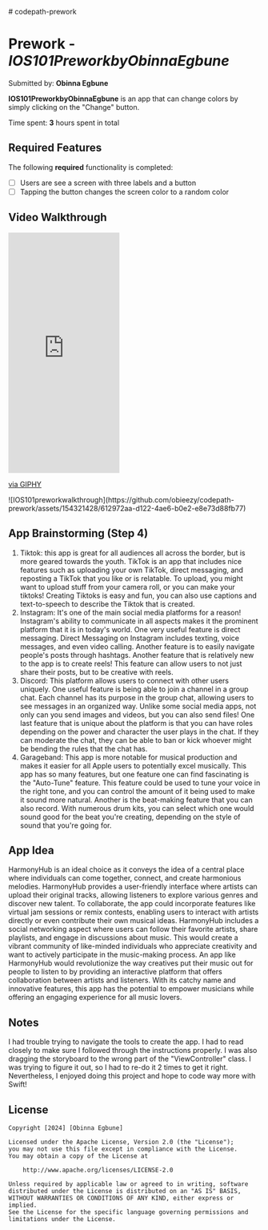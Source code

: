 
\# codepath-prework
# Prework - *IOS101PreworkbyObinnaEgbune*

Submitted by: **Obinna Egbune**

**IOS101PreworkbyObinnaEgbune** is an app that can change colors by simply clicking on the "Change" button. 

Time spent: **3** hours spent in total

## Required Features

The following **required** functionality is completed:

- [ ] Users are see a screen with three labels and a button
- [ ] Tapping the button changes the screen color to a random color
 
## Video Walkthrough



<iframe src="https://giphy.com/embed/QvnRrydwUreQUD69IF" width="222" height="480" frameBorder="0" class="giphy-embed" allowFullScreen></iframe><p><a href="https://giphy.com/gifs/QvnRrydwUreQUD69IF">via GIPHY</a></p>![IOS101preworkwalkthrough](https://github.com/obieezy/codepath-prework/assets/154321428/612972aa-d122-4ae6-b0e2-e8e73d88fb77)


## App Brainstorming (Step 4)
1. Tiktok: this app is great for all audiences all across the border, but is more geared towards the youth. TikTok is an app that includes nice features such as uploading your own TikTok, direct messaging,  and reposting a TikTok that you like or is relatable. To upload, you might want to upload stuff from your camera roll, or you can make your tiktoks! Creating Tiktoks is easy and fun, you can also use captions and text-to-speech to describe the Tiktok that is created.
2. Instagram: It's one of the main social media platforms for a reason! Instagram's ability to communicate in all aspects makes it the prominent platform that it is in today's world. One very useful feature is direct messaging. Direct Messaging on Instagram includes texting, voice messages, and even video calling. Another feature is to easily navigate people's posts through hashtags. Another feature that is relatively new to the app is to create reels! This feature can allow users to not just share their posts, but to be creative with reels.
3. Discord: This platform allows users to connect with other users uniquely. One useful feature is being able to join a channel in a group chat. Each channel has its purpose in the group chat, allowing users to see messages in an organized way. Unlike some social media apps, not only can you send images and videos, but you can also send files! One last feature that is unique about the platform is that you can have roles depending on the power and character the user plays in the chat. If  they can moderate the chat, they can be able to ban or kick whoever might be bending the rules that the chat has.
4. Garageband: This app is more notable for musical production and makes it easier for all Apple users to potentially excel musically. This app has so many features, but one feature one can find fascinating is the "Auto-Tune" feature. This feature could be used to tune your voice in the right tone, and you can control the amount of it being used to make it sound more natural. Another is the beat-making feature that you can also record. With numerous drum kits, you can select which one would sound good for the beat you're creating, depending on the style of sound that you're going for.

## App Idea
HarmonyHub is an ideal choice as it conveys the idea of a central place where individuals can come together, connect, and create harmonious melodies. HarmonyHub provides a user-friendly interface where artists can upload their original tracks, allowing listeners to explore various genres and discover new talent. To collaborate, the app could incorporate features like virtual jam sessions or remix contests, enabling users to interact with artists directly or even contribute their own musical ideas. HarmonyHub includes a social networking aspect where users can follow their favorite artists, share playlists, and engage in discussions about music. This would create a vibrant community of like-minded individuals who appreciate creativity and want to actively participate in the music-making process. An app like HarmonyHub would revolutionize the way creatives put their music out for people to listen to by providing an interactive platform that offers collaboration between artists and listeners. With its catchy name and innovative features, this app has the potential to empower musicians while offering an engaging experience for all music lovers. 

## Notes

I had trouble trying to navigate the tools to create the app. I had to read closely to make sure I followed through the instructions properly. I was also dragging the storyboard to the wrong part of the "ViewController" class. I was trying to figure it out, so I had to re-do it 2 times to get it right. Nevertheless, I enjoyed doing this project and hope to code way more with Swift!

## License

    Copyright [2024] [Obinna Egbune]

    Licensed under the Apache License, Version 2.0 (the "License");
    you may not use this file except in compliance with the License.
    You may obtain a copy of the License at

        http://www.apache.org/licenses/LICENSE-2.0

    Unless required by applicable law or agreed to in writing, software
    distributed under the License is distributed on an "AS IS" BASIS,
    WITHOUT WARRANTIES OR CONDITIONS OF ANY KIND, either express or implied.
    See the License for the specific language governing permissions and
    limitations under the License.
